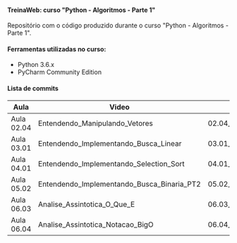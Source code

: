 #### TreinaWeb: curso "Python - Algoritmos - Parte 1"

Repositório com o código produzido durante o curso "Python - Algoritmos - Parte 1".

#### Ferramentas utilizadas no curso:

- Python 3.6.x
- PyCharm Community Edition

#### Lista de commits
Aula | Video | Commit | Link 
------ | ------ | ------ | ------ 
Aula 02.04 | Entendendo_Manipulando_Vetores | 02.04_Entendendo_Manipulando_Vetores | [Download](https://github.com/treinaweb/treinaweb-python-algoritmos-parte1/archive/17ae0ea40570acd8a9cbe096efd6e1cccd695d76.zip) 
Aula 03.01 | Entendendo_Implementando_Busca_Linear | 03.01_Entendendo_Implementando_Busca_Linear | [Download](https://github.com/treinaweb/treinaweb-python-algoritmos-parte1/archive/db8b441a8914d2bd8d4e7c827ae3abe63415f2fe.zip) 
Aula 04.01 | Entendendo_Implementando_Selection_Sort | 04.01_Entendendo_Implementando_Selection_Sort | [Download](https://github.com/treinaweb/treinaweb-python-algoritmos-parte1/archive/dfb5aa10b115b5ea20344bcea353a6dbe97dbcf1.zip) 
Aula 05.02 | Entendendo_Implementando_Busca_Binaria_PT2 | 05.02_Entendendo_Implementando_Busca_Binaria_PT2 | [Download](https://github.com/treinaweb/treinaweb-python-algoritmos-parte1/archive/6ce611a1b9096d5c8157aa2f836ac481fd11e752.zip) 
Aula 06.03 | Analise_Assintotica_O_Que_E | 06.03_Analise_Assintotica_O_Que_E | [Download](https://github.com/treinaweb/treinaweb-python-algoritmos-parte1/archive/a5420c1b749c012ea140bd30c1290f9c4680e2ad.zip) 
Aula 06.04 | Analise_Assintotica_Notacao_BigO | 06.04_Analise_Assintotica_Notacao_BigO | [Download](https://github.com/treinaweb/treinaweb-python-algoritmos-parte1/archive/f0ae1019cf9e772e0673c716257385f0396797cd.zip) 
